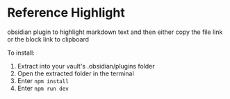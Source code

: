 # Reference Highlight

obsidian plugin to highlight markdown text and then either copy the file link or the block link to clipboard

To install:
1. Extract into your vault's .obsidian/plugins folder
2. Open the extracted folder in the terminal
3. Enter `npm install`
4. Enter `npm run dev`
